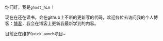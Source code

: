 你们好，我是`ghost_him`！

现在在还在读书，会在github上不断的更新写的代码，欢迎各位去访问我的个人博客：[博客](www.ghost-him.com)，我会在博客上更新我最新学到的内容。

目前正在维护`QuickLaunch`项目~ 

